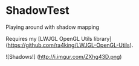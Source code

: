 ShadowTest
==========

Playing around with shadow mapping

Requires my [LWJGL OpenGL Utils library] (https://github.com/ra4king/LWJGL-OpenGL-Utils).

![Shadows!] (http://i.imgur.com/ZXhg43D.png)
